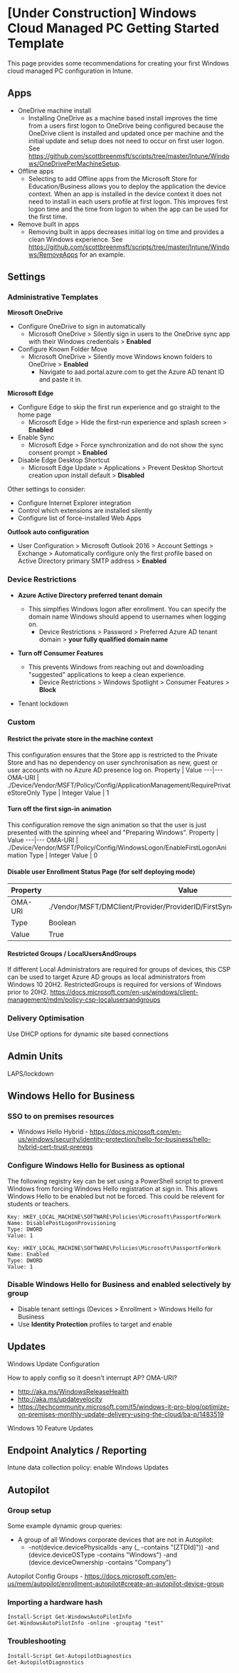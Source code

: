 # [Under Construction] Windows Cloud Managed PC Getting Started Template

This page provides some recommendations for creating your first Windows cloud managed PC configuration in Intune.

## Apps
 - OneDrive machine install
   - Installing OneDrive as a machine based install improves the time from a users first logon to OneDrive being configured because the OneDrive client is installed and updated once per machine and the initial update and setup does not need to occur on first user logon. See https://github.com/scottbreenmsft/scripts/tree/master/Intune/Windows/OneDrivePerMachineSetup.
 - Offline apps
   - Selecting to add Offline apps from the Microsoft Store for Education/Business allows you to deploy the application the device context. When an app is installed in the device context it does not need to install in each users profile at first logon. This improves first logon time and the time from logon to when the app can be used for the first time.
 - Remove built in apps
   - Removing built in apps decreases initial log on time and provides a clean Windows experience. See https://github.com/scottbreenmsft/scripts/tree/master/Intune/Windows/RemoveApps for an example.

## Settings
### Administrative Templates
**Mirosoft OneDrive**
 - Configure OneDrive to sign in automatically
   - Microsoft OneDrive > Silently sign in users to the OneDrive sync app with their Windows credentials > **Enabled**
 - Configure Known Folder Move
   - Microsoft OneDrive > Silently move Windows known folders to OneDrive > **Enabled**
     - Navigate to aad.portal.azure.com to get the Azure AD tenant ID and paste it in.

**Microsoft Edge**
 - Configure Edge to skip the first run experience and go straight to the home page
   - Microsoft Edge > Hide the first-run experience and splash screen > **Enabled**
 - Enable Sync
   - Microsoft Edge > Force synchronization and do not show the sync consent prompt > **Enabled**
 - Disable Edge Desktop Shortcut
   - Microsoft Edge Update > Applications > Prevent Desktop Shortcut creation upon install default > **Disabled**
 
Other settings to consider:
 - Configure Internet Explorer integration
 - Control which extensions are installed silently
 - Configure list of force-installed Web Apps

**Outlook auto configuration**
 - User Configuration > Microsoft Outlook 2016 > Account Settings > Exchange > Automatically configure only the first profile based on Active Directory primary SMTP address > **Enabled**
	
### Device Restrictions
 - **Azure Active Directory preferred tenant domain**
   - This simplfies Windows logon after enrollment. You can specify the domain name Windows should append to usernames when logging on.
     - Device Restrictions > Password > Preferred Azure AD tenant domain > **your fully qualified domain name**

 - **Turn off Consumer Features**
   - This prevents Windows from reaching out and downloading "suggested" applications to keep a clean experience.
     - Device Restrictions > Windows Spotlight > Consumer Features > **Block**

 - Tenant lockdown
### Custom

#### Restrict the private store in the machine context
This configuration ensures that the Store app is restricted to the Private Store and has no dependency on user synchronisation as new, guest or user accounts with no Azure AD presence log on.
Property | Value
---|---
OMA-URI | ./Device/Vendor/MSFT/Policy/Config/ApplicationManagement/RequirePrivateStoreOnly
Type |  Integer
Value | 1

#### Turn off the first sign-in animation
This configuration remove the sign animation so that the user is just presented with the spinning wheel and "Preparing Windows".
Property | Value
---|---
OMA-URI | ./Device/Vendor/MSFT/Policy/Config/WindowsLogon/EnableFirstLogonAnimation
Type |  Integer
Value | 0

#### Disable user Enrollment Status Page (for self deploying mode)
Property | Value
---|---
OMA-URI | ./Vendor/MSFT/DMClient/Provider/ProviderID/FirstSyncStatus/SkipUserStatusPage
Type |  Boolean
Value | True

#### Restricted Groups / LocalUsersAndGroups
If different Local Administrators are required for groups of devices, this CSP can be used to target Azure AD groups as local administrators from Windows 10 20H2. RestrictedGroups is required for versions of Windows prior to 20H2.
https://docs.microsoft.com/en-us/windows/client-management/mdm/policy-csp-localusersandgroups

### Delivery Optimisation 
Use DHCP options for dynamic site based connections

## Admin Units
LAPS/lockdown

## Windows Hello for Business
### SSO to on premises resources
 - Windows Hello Hybrid - https://docs.microsoft.com/en-us/windows/security/identity-protection/hello-for-business/hello-hybrid-cert-trust-prereqs
 
### Configure Windows Hello for Business as optional
The following registry key can be set using a PowerShell script to prevent Windows from forcing Windows Hello registration at sign in. This allows Windows Hello to be enabled but not be forced. This could be relevent for students or teachers.

```
Key: HKEY_LOCAL_MACHINE\SOFTWARE\Policies\Microsoft\PassportForWork
Name: DisablePostLogonProvisioning
Type: DWORD
Value: 1

Key: HKEY_LOCAL_MACHINE\SOFTWARE\Policies\Microsoft\PassportForWork
Name: Enabled
Type: DWORD
Value: 1
```

### Disable Windows Hello for Business and enabled selectively by group
 - Disable tenant settings (Devices > Enrollment > Windows Hello for Business
 - Use **Identity Protection** profiles to target and enable

## Updates
Windows Update Configuration

How to apply config so it doesn't interrupt AP? OMA-URI?

 - http://aka.ms/WindowsReleaseHealth
 - http://aka.ms/updatevelocity
 - https://techcommunity.microsoft.com/t5/windows-it-pro-blog/optimize-on-premises-monthly-update-delivery-using-the-cloud/ba-p/1483519

Windows 10 Feature Updates

## Endpoint Analytics / Reporting
Intune data collection policy: enable Windows Updates

## Autopilot
### Group setup

Some example dynamic group queries:
 - A group of all Windows corporate devices that are not in Autopilot:
   - -not(device.devicePhysicalIds -any (_ -contains "[ZTDId]")) -and (device.deviceOSType -contains "Windows") -and (device.deviceOwnership -contains "Company")


Autopilot Config
Groups - https://docs.microsoft.com/en-us/mem/autopilot/enrollment-autopilot#create-an-autopilot-device-group

### Importing a hardware hash
```
Install-Script Get-WindowsAutoPilotInfo
Get-WindowsAutoPilotInfo -online -grouptag "test"
```

### Troubleshooting
```
Install-Script Get-AutopilotDiagnostics
Get-AutopilotDiagnostics
```
